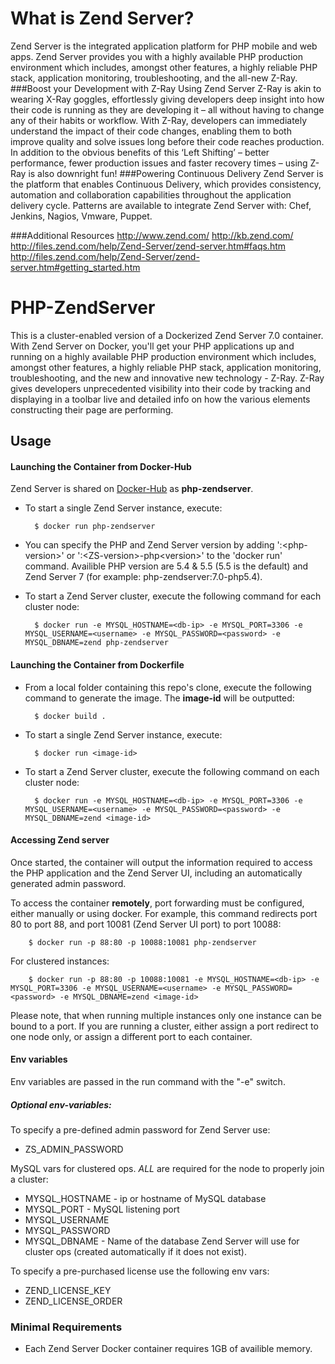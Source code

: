 What is Zend Server?
==================

Zend Server is the integrated application platform for PHP mobile and web apps. 
Zend Server provides you with a highly available PHP production environment which includes, amongst other features, a highly reliable PHP stack, application monitoring, troubleshooting, and the all-new Z-Ray.
###Boost your Development with Z-Ray
Using Zend Server Z-Ray is akin to wearing X-Ray goggles, effortlessly giving developers deep insight into how their code is running as they are developing it – all without having to change any of their habits or workflow. With Z-Ray, developers can immediately understand the impact of their code changes, enabling them to both improve quality and solve issues long before their code reaches production. In addition to the obvious benefits of this ‘Left Shifting’ – better performance, fewer production issues and faster recovery times – using Z-Ray is also downright fun!
###Powering Continuous Delivery
Zend Server is the platform that enables Continuous Delivery, which provides consistency, automation and collaboration capabilities throughout the application delivery cycle. Patterns are available to integrate Zend Server with: Chef, Jenkins, Nagios, Vmware, Puppet.

###Additional Resources
http://www.zend.com/
http://kb.zend.com/
http://files.zend.com/help/Zend-Server/zend-server.htm#faqs.htm
http://files.zend.com/help/Zend-Server/zend-server.htm#getting_started.htm

PHP-ZendServer
==============
This is a cluster-enabled version of a Dockerized Zend Server 7.0 container.
With Zend Server on Docker, you'll get your PHP applications up and running on a highly available PHP production environment which includes, amongst other features, a highly reliable PHP stack, application monitoring, troubleshooting, and the new and innovative new technology - Z-Ray. Z-Ray gives developers unprecedented visibility into their code by tracking and displaying in a toolbar live and detailed info on how the various elements constructing their page are performing.

Usage
-----
#### Launching the Container from Docker-Hub
Zend Server is shared on [Docker-Hub] as **php-zendserver**.
- To start a single Zend Server instance, execute:

        $ docker run php-zendserver

- You can specify the PHP and Zend Server version by adding ':&lt;php-version&gt;' or ':&lt;ZS-version&gt;-php&lt;version&gt;'  to the 'docker run' command. Availible PHP version are 5.4 & 5.5 (5.5 is the default) and Zend Server 7
(for example: php-zendserver:7.0-php5.4).

- To start a Zend Server cluster, execute the following command for each cluster node:

        $ docker run -e MYSQL_HOSTNAME=<db-ip> -e MYSQL_PORT=3306 -e MYSQL_USERNAME=<username> -e MYSQL_PASSWORD=<password> -e MYSQL_DBNAME=zend php-zendserver

#### Launching the Container from Dockerfile

- From a local folder containing this repo's clone, execute the following command to generate the image. The **image-id** will be outputted:

        $ docker build .

- To start a single Zend Server instance, execute:

        $ docker run <image-id>

- To start a Zend Server cluster, execute the following command on each cluster node:

        $ docker run -e MYSQL_HOSTNAME=<db-ip> -e MYSQL_PORT=3306 -e MYSQL_USERNAME=<username> -e MYSQL_PASSWORD=<password> -e MYSQL_DBNAME=zend <image-id>

#### Accessing Zend server
Once started, the container will output the information required to access the PHP application and the Zend Server UI, including an automatically generated admin password.

To access the container **remotely**, port forwarding must be configured, either manually or using docker.
For example, this command redirects port 80 to port 88, and port 10081 (Zend Server UI port) to port 10088:

        $ docker run -p 88:80 -p 10088:10081 php-zendserver

For clustered instances:

        $ docker run -p 88:80 -p 10088:10081 -e MYSQL_HOSTNAME=<db-ip> -e MYSQL_PORT=3306 -e MYSQL_USERNAME=<username> -e MYSQL_PASSWORD=<password> -e MYSQL_DBNAME=zend <image-id>

Please note, that when running multiple instances only one instance can be bound to a port.
If you are running a cluster, either assign a port redirect to one node only, or assign a different port to each container.

#### Env variables
Env variables are passed in the run command with the "-e" switch.

##### Optional env-variables:

To specify a pre-defined admin password for Zend Server use:
- ZS_ADMIN_PASSWORD

MySQL vars for clustered ops. *ALL* are required for the node to properly join a cluster:
-  MYSQL_HOSTNAME - ip or hostname of MySQL database
-  MYSQL_PORT - MySQL listening port
-  MYSQL_USERNAME
-  MYSQL_PASSWORD
-  MYSQL_DBNAME - Name of the database Zend Server will use for cluster ops (created automatically if it does not exist).

To specify a pre-purchased license use the following env vars:
- ZEND_LICENSE_KEY
- ZEND_LICENSE_ORDER

### Minimal Requirements

- Each Zend Server Docker container requires 1GB of availible memory.

[Docker-Hub]:https://registry.hub.docker.com/_/php-zendserver/
